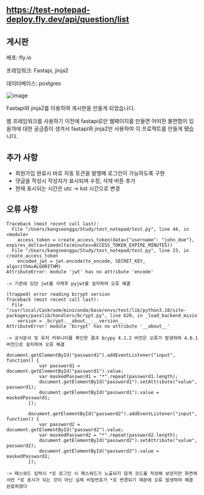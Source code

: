 ## https://test-notepad-deploy.fly.dev/api/question/list

## 게시판

배포: fly.io

프레임워크: Fastapi, jinja2

데이터베이스: postgres


![image](https://github.com/KANGSEONGGU4/Noticeboard/assets/132239219/70fa3a36-bbf0-47b9-ba24-141f887e998a)


Fastapi와 jinja2를 이용하여 게시판을 만들게 되었습니다.

웹 프레임워크를 사용하기 이전에 fastapi로만 웹페이지를 만들면 어떠한 불편함이 있을까에 대한 궁금증이 생겨서 fastapi와 jinja2만 사용하여 이 프로젝트를 만들게 됐습니다.

## 추가 사항
- 회원가입 완료시 바로 자동 토큰을 발행해 로그인이 가능하도록 구현
- 댓글을 작성시 작성자가 표시되며 수정, 삭제 버튼 추가
- 현재 표시되는 시간은 utc -> kst 시간으로 변경


## 오류 사항

```
Traceback (most recent call last):
  File "/Users/kangseonggu/Study/test_notepad/test.py", line 44, in <module>
    access_token = create_access_token(data={"username": "john_doe"}, expires_delta=timedelta(minutes=ACCESS_TOKEN_EXPIRE_MINUTES))
  File "/Users/kangseonggu/Study/test_notepad/test.py", line 23, in create_access_token
    encoded_jwt = jwt.encode(to_encode, SECRET_KEY, algorithm=ALGORITHM)
AttributeError: module 'jwt' has no attribute 'encode'
```

```
-> 기존에 있던 jwt를 삭제후 pyjwt를 설치하여 오류 해결
```

```
(trapped) error reading bcrypt version
Traceback (most recent call last):
  File "/usr/local/Caskroom/miniconda/base/envs/test/lib/python3.10/site-packages/passlib/handlers/bcrypt.py", line 620, in _load_backend_mixin
    version = _bcrypt.__about__.__version__
AttributeError: module 'bcrypt' has no attribute '__about__'
```
```
-> 공식문서 및 유저 커뮤니티를 확인한 결과 bcypy 4.1.2 버전은 오류가 발생하여 4.0.1 버전으로 설치하여 오류 해결
```

```
document.getElementById("password1").addEventListener("input", function() {
            var password1 = document.getElementById("password1").value;
            var maskedPassword1 = "*".repeat(password1.length);
            document.getElementById("password1").setAttribute("value", password1);
            document.getElementById("password1").value = maskedPassword1;
        });
        
        document.getElementById("password2").addEventListener("input", function() {
            var password2 = document.getElementById("password2").value;
            var maskedPassword2 = "*".repeat(password2.length);
            document.getElementById("password2").setAttribute("value", password2);
            document.getElementById("password2").value = maskedPassword2;
        });
```

```
-> 패스워드 입력시 *로 로그인 시 패스워드가 노출되지 않게 코드를 작성해 보았지만 화면에서만 *로 표시가 되는 것이 아닌 실제 비밀번호가 *로 변경되기 때문에 오류 발생하여 해결 완료하였다
```

